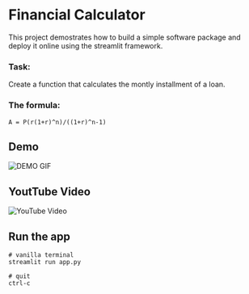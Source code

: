 # Financial Calculator

This project demostrates how to build a simple software package and deploy it online using the streamlit framework.

### Task:
Create a function that calculates the montly installment of a loan.

### The formula:

`A = P(r(1+r)^n)/((1+r)^n-1)`



## Demo
![DEMO GIF](https://github.com/precisep/Loan-Installment-Calculator/blob/main/assests/demo_final.gif)

## YoutTube Video
![YouTube Video](https://youtu.be/7O5GQkp5ijc)


## Run the app
```
# vanilla terminal
streamlit run app.py

# quit
ctrl-c
```